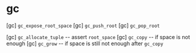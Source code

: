 # gc

[gc] `gc_expose_root_space`
[gc] `gc_push_root`
[gc] `gc_pop_root`

[gc] `gc_allocate_tuple` -- assert `root_space`
[gc] `gc_copy` -- if space is not enough
[gc] `gc_grow` -- if space is still not enough after `gc_copy`
